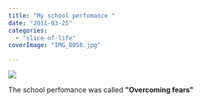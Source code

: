 ```yaml
---
title: "My school perfomance "
date: "2011-03-25"
categories: 
  - "slice-of-life"
coverImage: "IMG_8056.jpg"

---
```


![](https://prachi.net/wp-content/uploads/2011/03/IMG_8056.jpg)

The school perfomance was called **"Overcoming fears"**
